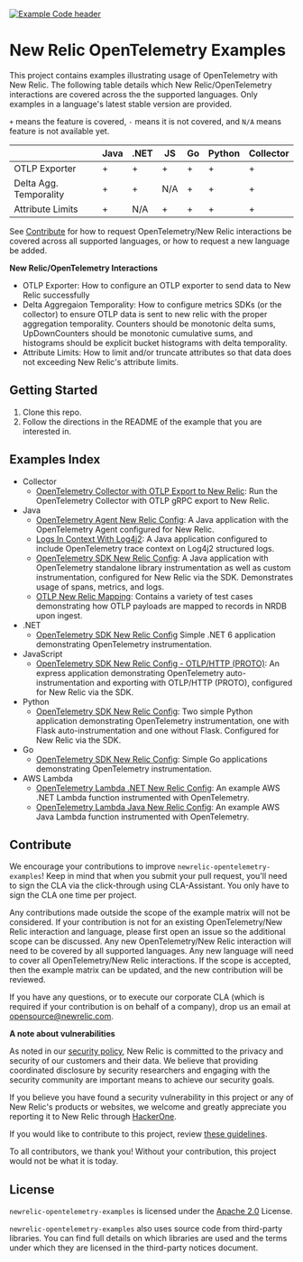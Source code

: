 [![Example Code header](https://github.com/newrelic/opensource-website/raw/develop/src/images/categories/Example_Code.png)](https://opensource.newrelic.com/oss-category/#example-code)

# New Relic OpenTelemetry Examples

This project contains examples illustrating usage of OpenTelemetry with New Relic. The following table details which New Relic/OpenTelemetry interactions are covered across the the supported languages.  Only examples in a language's latest stable version are provided.

`+` means the feature is covered, `-` means it is not covered, and  `N/A` means feature is not available yet.

|                        | Java | .NET | JS  | Go | Python | Collector |
|------------------------|------|------|-----|----|--------|-----------|
| OTLP Exporter          | +    | +    | +   | +  | +      | +         |
| Delta Agg. Temporality | +    | +    | N/A | +  | +      | +         |
| Attribute Limits       | +    | N/A  | +   | +  | +      | +         |

See [Contribute](#contribute) for how to request OpenTelemetry/New Relic interactions be covered across all supported languages, or how to request a new language be added.

**New Relic/OpenTelemetry Interactions**
- OTLP Exporter: How to configure an OTLP exporter to send data to New Relic successfully
- Delta Aggregaion Temporality:  How to configure metrics SDKs (or the collector) to ensure OTLP data is sent to new relic with the proper aggregation temporality.  Counters should be monotonic delta sums, UpDownCounters should be monotonic cumulative sums, and histograms should be explicit bucket histograms with delta temporality.
- Attribute Limits: How to limit and/or truncate attributes so that data does not exceeding New Relic's attribute limits.

## Getting Started

1. Clone this repo.
2. Follow the directions in the README of the example that you are interested in.

## Examples Index

- Collector
  - [OpenTelemetry Collector with OTLP Export to New Relic](./collector): Run the OpenTelemetry Collector with OTLP gRPC export to New Relic.
- Java
  - [OpenTelemetry Agent New Relic Config](./java/agent-nr-config): A Java application with the OpenTelemetry Agent configured for New Relic.
  - [Logs In Context With Log4j2](./java/logs-in-context-log4j2): A Java application configured to include OpenTelemetry trace context on Log4j2 structured logs.
  - [OpenTelemetry SDK New Relic Config](./java/sdk-nr-config): A Java application with OpenTelemetry standalone library instrumentation as well as custom instrumentation, configured for New Relic via the SDK. Demonstrates usage of spans, metrics, and logs.
  - [OTLP New Relic Mapping](./java/otlp-nr-mapping): Contains a variety of test cases demonstrating how OTLP payloads are mapped to records in NRDB upon ingest.
- .NET
  - [OpenTelemetry SDK New Relic Config](./dotnet/minimal-api/) Simple .NET 6 application demonstrating OpenTelemetry instrumentation.
- JavaScript
  - [OpenTelemetry SDK New Relic Config - OTLP/HTTP (PROTO)](./javascript/simple-nodejs-app-http-exp): An express application demonstrating OpenTelemetry auto-instrumentation and exporting with OTLP/HTTP (PROTO), configured for New Relic via the SDK.
- Python
  - [OpenTelemetry SDK New Relic Config](./python): Two simple Python application demonstrating OpenTelemetry instrumentation, one with Flask auto-instrumentation and one without Flask. Configured for New Relic via the SDK.
- Go
  - [OpenTelemetry SDK New Relic Config](./go): Simple Go applications demonstrating OpenTelemetry instrumentation.
- AWS Lambda
  - [OpenTelemetry Lambda .NET New Relic Config](./aws-lambda/dotnet): An example AWS .NET Lambda function instrumented with OpenTelemetry.
  - [OpenTelemetry Lambda Java New Relic Config](./aws-lambda/java): An example AWS Java Lambda function instrumented with OpenTelemetry.

## Contribute

We encourage your contributions to improve `newrelic-opentelemetry-examples`! Keep in mind that when you submit your pull request, you'll need to sign the CLA via the click-through using CLA-Assistant. You only have to sign the CLA one time per project.

Any contributions made outside the scope of the example matrix will not be considered. If your contribution is not for an existing OpenTelemetry/New Relic interaction and language, please first open an issue so the additional scope can be discussed.  Any new OpenTelemetry/New Relic interaction will need to be covered by all supported languages.  Any new language will need to cover all OpenTelemetry/New Relic interactions. If the scope is accepted, then the example matrix can be updated, and the new contribution will be reviewed.

If you have any questions, or to execute our corporate CLA (which is required if your contribution is on behalf of a company), drop us an email at opensource@newrelic.com.

**A note about vulnerabilities**

As noted in our [security policy](../../security/policy), New Relic is committed to the privacy and security of our customers and their data. We believe that providing coordinated disclosure by security researchers and engaging with the security community are important means to achieve our security goals.

If you believe you have found a security vulnerability in this project or any of New Relic's products or websites, we welcome and greatly appreciate you reporting it to New Relic through [HackerOne](https://hackerone.com/newrelic).

If you would like to contribute to this project, review [these guidelines](./CONTRIBUTING.md).

To all contributors, we thank you!  Without your contribution, this project would not be what it is today.

## License
`newrelic-opentelemetry-examples` is licensed under the [Apache 2.0](http://apache.org/licenses/LICENSE-2.0.txt) License.

`newrelic-opentelemetry-examples` also uses source code from third-party libraries. You can find full details on which libraries are used and the terms under which they are licensed in the third-party notices document.

